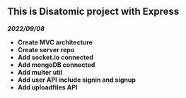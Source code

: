## **This is Disatomic project with Express**

**_2022/09/08_**

- **Create MVC architecture**
- **Create server repo**
- **Add socket.io connected**
- **Add mongoDB connected**
- **Add multer util**
- **Add user API include signin and signup**
- **Add uploadfiles API**
